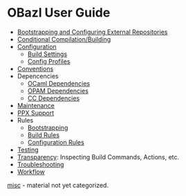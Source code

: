 OBazl User Guide
================

-   [Bootstrapping and Configuring External Repositories](bootstrap.md)
-   [Conditional Compilation/Building]()
-   [Configuration](configuration.md)
    -   [Build Settings](configuration.md#build_settings)
    -   [Config Profiles](configuration.md#profiles)
-   [Conventions](conventions.md)
-   Depencencies
    -   [OCaml Dependencies](dependencies_ocaml.md)
    -   [OPAM Dependencies](dependencies_opam.md)
    -   [CC Dependencies](dependencies_cc.md)
-   [Maintenance](maintenance.md)
-   [PPX Support](ppx.md)
-   Rules
    -   [Bootstrapping](bootstrap.md#rules)
    -   [Build Rules](build_rules.md)
    -   [Configuration Rules](configurable_defaults.md)
-   [Testing](testing.md)
-   [Transparency](transparency.md): Inspecting Build Commands, Actions,
    etc.
-   [Troubleshooting](troubleshooting.md)
-   [Workflow](workflow.md)

[misc](misc.md) - material not yet categorized.
